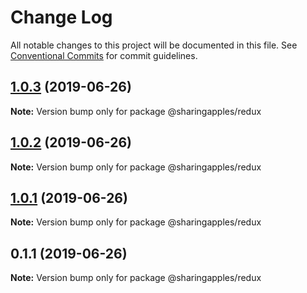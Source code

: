 # Change Log

All notable changes to this project will be documented in this file.
See [Conventional Commits](https://conventionalcommits.org) for commit guidelines.

## [1.0.3](https://github.com/sharingapples/react-lib/compare/@sharingapples/redux@1.0.2...@sharingapples/redux@1.0.3) (2019-06-26)

**Note:** Version bump only for package @sharingapples/redux





## [1.0.2](https://github.com/sharingapples/react-lib/compare/@sharingapples/redux@1.0.1...@sharingapples/redux@1.0.2) (2019-06-26)

**Note:** Version bump only for package @sharingapples/redux





## [1.0.1](https://github.com/sharingapples/react-lib/compare/@sharingapples/redux@0.1.1...@sharingapples/redux@1.0.1) (2019-06-26)

**Note:** Version bump only for package @sharingapples/redux





## 0.1.1 (2019-06-26)

**Note:** Version bump only for package @sharingapples/redux
